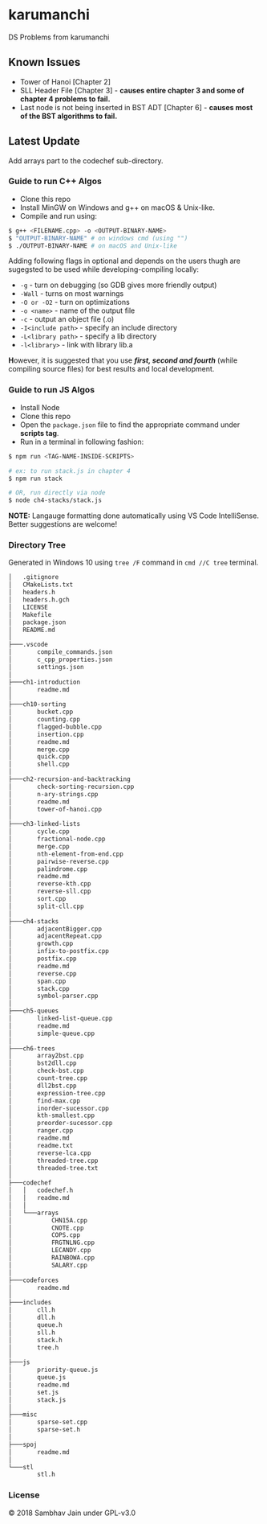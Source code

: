 # karumanchi

DS Problems from karumanchi

## Known Issues

- Tower of Hanoi [Chapter 2]
- SLL Header File [Chapter 3] - **causes entire chapter 3 and some of chapter 4 problems to fail.**
- Last node is not being inserted in BST ADT [Chapter 6] - **causes most of the BST algorithms to fail.**

## Latest Update

Add arrays part to the codechef sub-directory.

### Guide to run C++ Algos

- Clone this repo
- Install MinGW on Windows and g++ on macOS & Unix-like.
- Compile and run using:

```bash
$ g++ <FILENAME.cpp> -o <OUTPUT-BINARY-NAME>
$ "OUTPUT-BINARY-NAME" # on windows cmd (using "")
$ ./OUTPUT-BINARY-NAME # on macOS and Unix-like
```

Adding following flags in optional and depends on the users thugh are sugegsted to be used while developing-compiling locally:

- `-g` - turn on debugging (so GDB gives more friendly output)
- `-Wall` - turns on most warnings
- `-O or -O2` - turn on optimizations
- `-o <name>` - name of the output file
- `-c` - output an object file (.o)
- `-I<include path>` - specify an include directory
- `-L<library path>` - specify a lib directory
- `-l<library>` - link with library lib<library>.a

**H**owever, it is suggested that you use **_first, second and fourth_** (while compiling source files) for best results and local development.

### Guide to run JS Algos

- Install Node
- Clone this repo
- Open the `package.json` file to find the appropriate command under **scripts tag**.
- Run in a terminal in following fashion:

```sh
$ npm run <TAG-NAME-INSIDE-SCRIPTS>

# ex: to run stack.js in chapter 4
$ npm run stack

# OR, run directly via node
$ node ch4-stacks/stack.js
```

**NOTE:** Langauge formatting done automatically using VS Code IntelliSense. Better suggestions are welcome!

### Directory Tree

Generated in Windows 10 using `tree /F` command in `cmd //C tree` terminal.

```bash
│   .gitignore
│   CMakeLists.txt
│   headers.h
│   headers.h.gch
│   LICENSE
│   Makefile
│   package.json
│   README.md
│
├───.vscode
│       compile_commands.json
│       c_cpp_properties.json
│       settings.json
│
├───ch1-introduction
│       readme.md
│
├───ch10-sorting
│       bucket.cpp
│       counting.cpp
│       flagged-bubble.cpp
│       insertion.cpp
│       readme.md
│       merge.cpp
│       quick.cpp
│       shell.cpp
│
├───ch2-recursion-and-backtracking
│       check-sorting-recursion.cpp
│       n-ary-strings.cpp
│       readme.md
│       tower-of-hanoi.cpp
│
├───ch3-linked-lists
│       cycle.cpp
│       fractional-node.cpp
│       merge.cpp
│       nth-element-from-end.cpp
│       pairwise-reverse.cpp
│       palindrome.cpp
│       readme.md
│       reverse-kth.cpp
│       reverse-sll.cpp
│       sort.cpp
│       split-cll.cpp
│
├───ch4-stacks
│       adjacentBigger.cpp
│       adjacentRepeat.cpp
│       growth.cpp
│       infix-to-postfix.cpp
│       postfix.cpp
│       readme.md
│       reverse.cpp
│       span.cpp
│       stack.cpp
│       symbol-parser.cpp
│
├───ch5-queues
│       linked-list-queue.cpp
│       readme.md
│       simple-queue.cpp
│
├───ch6-trees
│       array2bst.cpp
│       bst2dll.cpp
│       check-bst.cpp
│       count-tree.cpp
│       dll2bst.cpp
│       expression-tree.cpp
│       find-max.cpp
│       inorder-sucessor.cpp
│       kth-smallest.cpp
│       preorder-sucessor.cpp
│       ranger.cpp
│       readme.md
│       readme.txt
│       reverse-lca.cpp
│       threaded-tree.cpp
│       threaded-tree.txt
│
├───codechef
│   │   codechef.h
│   │   readme.md
│   │
│   └───arrays
│           CHN15A.cpp
│           CNOTE.cpp
│           COPS.cpp
│           FRGTNLNG.cpp
│           LECANDY.cpp
│           RAINBOWA.cpp
│           SALARY.cpp
│
├───codeforces
│       readme.md
│
├───includes
│       cll.h
│       dll.h
│       queue.h
│       sll.h
│       stack.h
│       tree.h
│
├───js
│       priority-queue.js
│       queue.js
│       readme.md
│       set.js
│       stack.js
│
├───misc
│       sparse-set.cpp
│       sparse-set.h
│
├───spoj
│       readme.md
│
└───stl
        stl.h
```

### License

© 2018 Sambhav Jain under GPL-v3.0